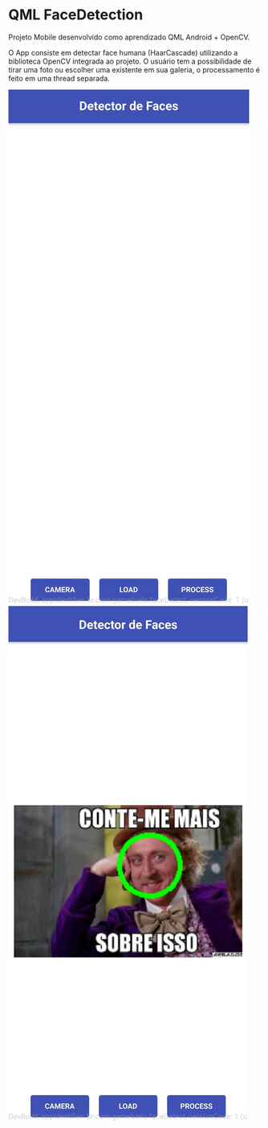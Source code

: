 # QML FaceDetection

Projeto Mobile desenvolvido como aprendizado QML Android + OpenCV.

O App consiste em detectar face humana (HaarCascade) utilizando a biblioteca OpenCV integrada ao projeto.
O usuário tem a possibilidade de tirar uma foto ou escolher uma existente em sua galeria, o processamento é feito em uma thread separada.

![Página Principal](screenShots/main.jpg?raw=true "mainPage")
![Foto Processada](screenShots/Processed.jpg?raw=true "processed")
